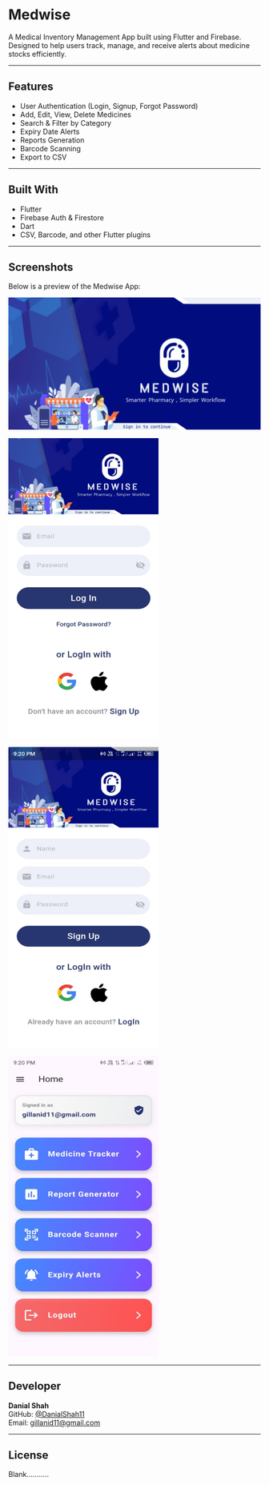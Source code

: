 # Medwise 

A Medical Inventory Management App built using Flutter and Firebase.  
Designed to help users track, manage, and receive alerts about medicine stocks efficiently.

---

##  Features

-  User Authentication (Login, Signup, Forgot Password)
-  Add, Edit, View, Delete Medicines
-  Search & Filter by Category
-  Expiry Date Alerts
-  Reports Generation
-  Barcode Scanning
-  Export to CSV

---

##  Built With

- Flutter
- Firebase Auth & Firestore
- Dart
- CSV, Barcode, and other Flutter plugins

---

##  Screenshots

Below is a preview of the Medwise App:

<p float="center">
  <img src="images/medwise.png"/>
</p>
<p float="left"> 
  <img src="images/login.jpeg" width="300" height="600"/>
</p>
<p float="left">
  <img src="images/signup.jpeg" width="300" height="600"/>
</p>
<p float="left">
  <img src="images/home.jpeg" width="300" height="600"/>
</p>

---

##  Developer

**Danial Shah**  
GitHub: [@DanialShah11](https://github.com/DanialShah11)  
Email:  gillanid11@gmail.com

---

##  License
Blank...........